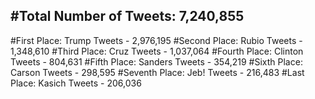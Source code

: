#Total Number of Tweets: 7,240,855 
---
#First Place: Trump Tweets - 2,976,195
#Second Place: Rubio Tweets - 1,348,610
#Third Place: Cruz Tweets - 1,037,064
#Fourth Place: Clinton Tweets - 804,631
#Fifth Place: Sanders Tweets - 354,219
#Sixth Place: Carson Tweets - 298,595
#Seventh Place: Jeb! Tweets - 216,483
#Last Place: Kasich Tweets - 206,036
